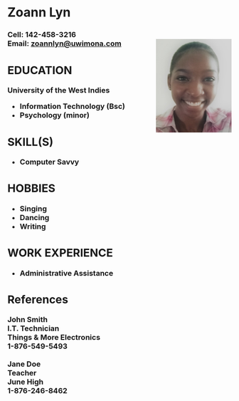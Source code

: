 <!DOCTYPE html>
<link rel="stylesheet" href="css/css.css">
<h1 class="fs"> Zoann Lyn</h1>
<h3> Cell: 142-458-3216 <br>
Email: <a href="zoannlyn@uwimona.com">zoannlyn@uwimona.com<a>
<img src=https://github.com/7771/webdevproject/blob/master/picofme.jpg alt= "picture of me" width="170" height="210"
 align="right" class="ip" class="rimg90>

</h3>
<br>
<p>
Career Objective

    I intend to work in the IT feild for number of years, the most being five. 
    The goal of thast is to gain an intimate understanding of how the Information Technology world work. 
    I will then move into special education where I will provide institutions with the relevant 
    IT systems/assistive technologies to aid in the learning experience of the respective students. 
</p>

<br>
<div class="vertical_line">
<h2>
EDUCATION
</h2>
<div>
University of the West Indies
<ul>
	<li>Information Technology (Bsc)</li>
	<li>Psychology (minor)</li>
</ul>
</div>
<h2>
SKILL(S)
</h2>
<div>
<ul>
	<li>Computer Savvy</li>
</ul>
</div>
<h2>
HOBBIES
</h2>
<div>
<ul>
	<li>Singing</li>
	<li>Dancing</li>
	<li>Writing</li>
</ul>
</div>
<h2>
WORK EXPERIENCE
</h2>
<div>
<ul>
	<li>Administrative Assistance</li>
</ul>
</div>

<h2>
References
</h2>
<div>
John Smith<br>
I.T. Technician<br>
Things & More Electronics<br>
1-876-549-5493<br>
<br>
Jane Doe<br>
Teacher<br>
June High<br>
1-876-246-8462<br>
</div>
</div>
</html>

